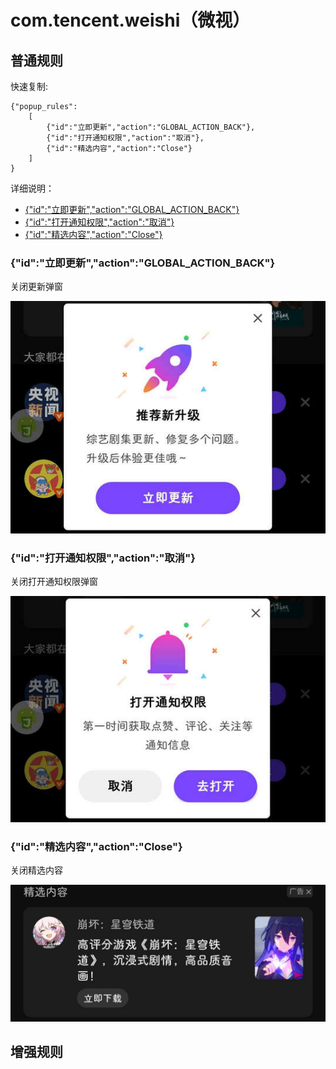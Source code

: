 # com.tencent.weishi（微视）

## 普通规则

快速复制:
```
{"popup_rules":
    [
        {"id":"立即更新","action":"GLOBAL_ACTION_BACK"},
        {"id":"打开通知权限","action":"取消"},
        {"id":"精选内容","action":"Close"}
    ]
}
```
详细说明：
- [{"id":"立即更新","action":"GLOBAL_ACTION_BACK"}](#id立即更新actionglobal_action_back)
- [{"id":"打开通知权限","action":"取消"}](#id打开通知权限action取消)
- [{"id":"精选内容","action":"Close"}](#id精选内容actionclose)

### {"id":"立即更新","action":"GLOBAL_ACTION_BACK"}
关闭更新弹窗

![](./assets/更新弹窗.jpg)

### {"id":"打开通知权限","action":"取消"}
关闭打开通知权限弹窗

![](./assets/打开通知权限弹窗.jpg)

### {"id":"精选内容","action":"Close"}
关闭精选内容

![](./assets/精选内容.jpg)

## 增强规则
